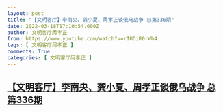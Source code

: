```yaml
---
layout: post
title: "【文明客厅】李南央、龚小夏、周孝正谈俄乌战争 总第336期"
date: 2022-03-18T17:10:54.000Z
author: 文明客厅周孝正
from: https://www.youtube.com/watch?v=rIUOiR0rWb4
tags: [ 文明客厅周孝正 ]
comments: True
categories: [ 文明客厅周孝正 ]
---
```

<!--1647623454000-->
[【文明客厅】李南央、龚小夏、周孝正谈俄乌战争 总第336期](https://www.youtube.com/watch?v=rIUOiR0rWb4)
------

<div>

</div>
